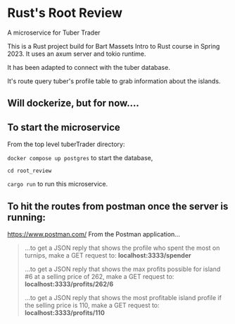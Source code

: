 # Rust's Root Review

A microservice for Tuber Trader

This is a Rust project build for Bart Massets Intro to Rust course in Spring 2023.
It uses an axum server and tokio runtime. 

It has been adapted to connect with the tuber database.

It's route query tuber's profile table to grab information about the islands.

## Will dockerize, but for now....
## To start the microservice


From the top level tuberTrader directory:

```docker compose up postgres``` to start the database,

```cd root_review```

```cargo run``` to run this microservice.

## To hit the routes from postman once the server is running:

https://www.postman.com/
From the Postman application...

>...to get a JSON reply that shows the profile who spent the most on turnips, make a GET request to: **localhost:3333/spender**
>
>...to get a JSON reply that shows the max profits possible for island #6 at a selling price of 262, make a GET request to: **localhost:3333/profits/262/6**
>
>...to get a JSON reply that shows the most profitable island profile if the selling price is 110, make a GET request to: **localhost:3333/profits/110**




